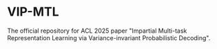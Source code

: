 # VIP-MTL
The official repository for ACL 2025 paper "Impartial Multi-task Representation Learning via Variance-invariant Probabilistic Decoding".
